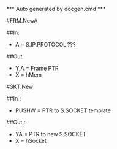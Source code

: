 *** Auto generated by docgen.cmd ***  

#FRM.NewA

##In:
+ A = S.IP.PROTOCOL.???

##Out:
*	Y,A = Frame PTR
*	X = hMem

#SKT.New

##In : 
+ PUSHW = PTR to S.SOCKET template

##Out : 
+ YA = PTR to new S.SOCKET
+ X = hSocket
